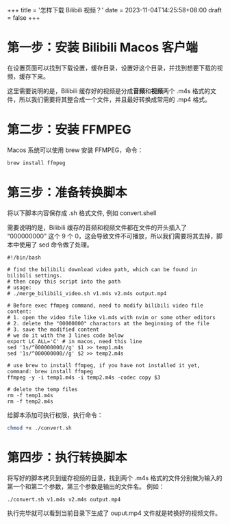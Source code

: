 +++
title = '怎样下载 Bilibili 视频？'
date = 2023-11-04T14:25:58+08:00
draft = false
+++
# 第一步：安装 Bilibili Macos 客户端
在设置页面可以找到下载设置，缓存目录，设置好这个目录，并找到想要下载的视频，缓存下来。

这里需要说明的是，Bilibili 缓存好的视频是分成**音频**和**视频**两个 .m4s 格式的文件，所以我们需要将其整合成一个文件，并且最好转换成常用的 .mp4 格式。

# 第二步：安装 FFMPEG
Macos 系统可以使用 brew 安装 FFMPEG，命令：
```bash
brew install ffmpeg
```

# 第三步：准备转换脚本
将以下脚本内容保存成 .sh 格式文件, 例如 convert.shell

需要说明的是，Bilibili 缓存的音频和视频文件都在文件的开头插入了 “000000000” 这个 9 个 0，这会导致文件不可播放，所以我们需要将其去掉，脚本中使用了 sed 命令做了处理。

```shell
#!/bin/bash

# find the bilibili download video path, which can be found in bilibili settings.
# then copy this script into the path
# usage:
# ./merge_bilibili_video.sh v1.m4s v2.m4s output.mp4

# Before exec ffmpeg command, need to modify bilibili video file content:
# 1. open the video file like v1.m4s with nvim or some other editors
# 2. delete the "00000000" charactors at the beginning of the file
# 3. save the modified content
# we do it with the 3 lines code below
export LC_ALL='C' # in macos, need this line
sed '1s/^000000000//g' $1 >> temp1.m4s
sed '1s/^000000000//g' $2 >> temp2.m4s

# use brew to install ffmpeg, if you have not installed it yet, command: brew install ffmpeg
ffmpeg -y -i temp1.m4s -i temp2.m4s -codec copy $3

# delete the temp files
rm -f temp1.m4s
rm -f temp2.m4s
```

给脚本添加可执行权限，执行命令：
```bash
chmod +x ./convert.sh
```

# 第四步：执行转换脚本
将写好的脚本拷贝到缓存视频的目录，找到两个 .m4s 格式的文件分别做为输入的第一个和第二个参数，第三个参数是输出的文件名。
例如：
```bash
./convert.sh v1.m4s v2.m4s output.mp4
```
执行完毕就可以看到当前目录下生成了 ouput.mp4 文件就是转换好的视频文件。
